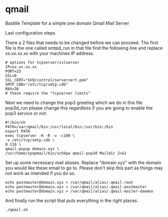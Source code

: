 # qmail
Bastille Template for a simple one domain Qmail Mail Server


Last configuration steps

There a 2 files that needs to be changed before we can proceed. The first file is the one 
called smtpd_run in that file find the following line and replace xx.xx.xx.xx with your 
machines IP address.

	# options for tcpserver/sslserver
	IP=xx.xx.xx.xx
	PORT=25
	SSL=0
	SSL_CERT="$VQ/control/servercert.pem"
	SMTP_CDB="/etc/tcp/smtp.cdb"
	MAX=30
	# these require the "tcpserver limits"

Next we need to change the pop3 greeting which we do in this file pop3d_run please change 
this regardless if you are going to enable the pop3 service or not.
	
	#!/bin/sh
	PATH=/var/qmail/bin:/usr/local/bin:/usr/bin:/bin
	export PATH
	exec tcpserver -H -R -v -c100 \
	-x /etc/tcp/smtp.cdb \
	0 110 \
	qmail-popup domain.xyz \
	/usr/home/vpopmail/bin/vchkpw qmail-pop3d Maildir 2>&1

Set up some necessary mail aliases. Replace “domain.xyz” with the domain you would like these 
email to go to. Please don't skip this part as things may not work as intended if you do so.
	
	echo postmaster@domain.xyz > /var/qmail/alias/.qmail-root
	echo postmaster@domain.xyz > /var/qmail/alias/.qmail-postmaster
	echo postmaster@domain.xyz > /var/qmail/alias/.qmail-mailer-daemon

And finally run the script that puts everything in the right places.

	./qmail.sh



